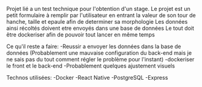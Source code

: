 
Projet lié a un test technique pour l'obtention d'un stage.
Le projet est un petit formulaire à remplir par l'utilisateur en entrant la valeur de son tour de hanche, taille et epaule afin de determiner sa morphologie
Les données ainsi récoltés doivent etre envoyés dans une base de données
Le tout doit être dockeriser afin de pouvoir tout lancer en même temps 

Ce qu'il reste a faire:
-Reussir a envoyer les données dans la base de données (Probablement une mauvaise configuration du back-end mais je ne sais pas du tout comment régler le problème pour l'instant)
-dockeriser le front et le back-end
-Probablement quelques ajustement visuels

Technos utilisées:
-Docker
-React Native
-PostgreSQL
-Express

